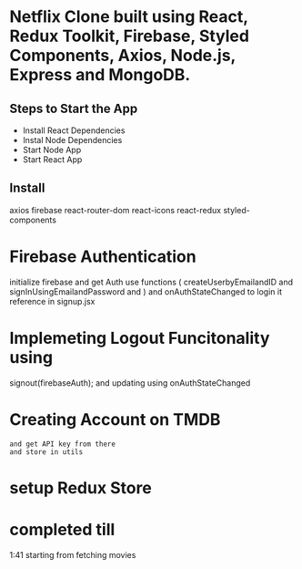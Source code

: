 # Netflix Clone built using React, Redux Toolkit, Firebase, Styled Components, Axios, Node.js, Express and MongoDB.

## Steps to Start the App

- Install React Dependencies
- Instal Node Dependencies
- Start Node App
- Start React App

## Install

axios
firebase
react-router-dom
react-icons
react-redux
styled-components

# Firebase Authentication

initialize firebase and get Auth
use functions ( createUserbyEmailandID and signInUsingEmailandPassword and )
and onAuthStateChanged to login it reference in signup.jsx

# Implemeting Logout Funcitonality using

signout(firebaseAuth);
and updating using onAuthStateChanged

# Creating Account on TMDB

    and get API key from there
    and store in utils

# setup Redux Store

# completed till

1:41
starting from fetching movies
